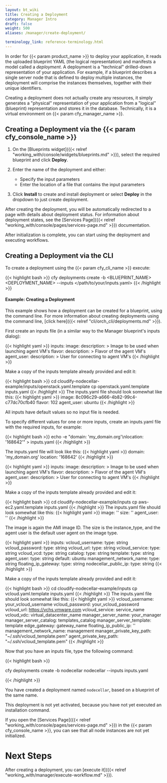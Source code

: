 ```yaml
---
layout: bt_wiki
title: Creating a Deployment
category: Manager Intro
draft: false
weight: 500
aliases: /manager/create-deployment/

terminology_link: reference-terminology.html
---
```


In order for {{< param product_name >}} to deploy your application, it reads the uploaded blueprint YAML (the logical representation) and manifests a model called a _deployment_. A deployment is a "technical" drilled-down representation of your application. For example, if a blueprint describes a single server node that is defined to deploy multiple instances, the deployment will comprise the instances themselves, together with their unique identifiers.

Creating a deployment does not actually create any resources, it simply generates a "physical" representation of your application from a "logical" (blueprint) representation and stores it in the database. Technically, it is a virtual environment on {{< param cfy_manager_name >}}.

## Creating a Deployment via the {{< param cfy_console_name >}}

1. On the [Blueprints widget]({{< relref "working_with/console/widgets/blueprints.md" >}}), select the required blueprint and click **Deploy**.

2. Enter the name of the deployment and either:

   * Specify the input parameters
   * Enter the location of a file that contains the input parameters

3. Click **Install** to create and install deployment or select **Deploy** in the dropdown to just create deployment.

After creating the deployment, you will be automatically redirected to a page with details about deployment status.
For information about deployment states, see the [Services Page]({{< relref "working_with/console/pages/services-page.md" >}}) documentation.


After initialization is complete, you can start using the deployment and executing workflows.


## Creating a Deployment via the CLI

To create a deployment using the {{< param cfy_cli_name >}} execute:

{{< highlight  bash >}}
cfy deployments create -b <BLUEPRINT_NAME> <DEPLOYMENT_NAME> --inputs </path/to/your/inputs.yaml​>
{{< /highlight >}}


#### Example: Creating a Deployment

This example shows how a deployment can be created for a blueprint, using the command line. For more information about creating deployments using the command line, [click here]({{< relref "cli/orch_cli/deployments.md" >}}).

First create an inputs file (in a similar way to the Manager blueprint's inputs dialog):

  <!-- gsTabContent "OpenStack" -->

  {{< highlight  yaml >}}
  inputs:
    image:
      description: >
        Image to be used when launching agent VM's
    flavor:
      description: >
        Flavor of the agent VM's
    agent_user:
      description: >
        User for connecting to agent VM's
  {{< /highlight >}}


Make a copy of the inputs template already provided and edit it:

  {{< highlight  bash  >}}
  cd cloudify-nodecellar-example/inputs/openstack.yaml.template
  cp openstack.yaml.template inputs.yaml
  {{< /highlight >}}
  The inputs.yaml file should look somewhat like this:
  {{< highlight  yaml >}}
  image: 8c096c29-a666-4b82-99c4-c77dc70cfb40
  flavor: 102
  agent_user: ubuntu
  {{< /highlight >}}

  <!-- /gsInitContent -->


All inputs have default values so no input file is needed.

To specify different values for one or more inputs, create an inputs.yaml file with the required inputs, for example:

 <!-- gsTabContent "SoftLayer"  -->

  {{< highlight  bash  >}}
  echo -e "domain: 'my_domain.org'\nlocation: '168642'" > inputs.yaml
  {{< /highlight >}}

  The inputs.yaml file will look like this:
  {{< highlight  yaml  >}}
  domain: 'my_domain.org'
  location: '168642'
  {{< /highlight >}}

  <!-- /gsInitContent -->

  <!-- gsTabContent "AWS EC2" -->

  {{< highlight  yaml >}}
  inputs:
    image:
      description: >
        Image to be used when launching agent VM's
    flavor:
      description: >
        Flavor of the agent VM's
    agent_user:
      description: >
        User for connecting to agent VM's
  {{< /highlight >}}

Make a copy of the inputs template already provided and edit it:

  {{< highlight  bash  >}}
  cd cloudify-nodecellar-example/inputs
  cp aws-ec2.yaml.template inputs.yaml
  {{< /highlight >}}
  The inputs.yaml file should look somewhat like this:
  {{< highlight  yaml >}}
    image: ''
    size: ''
    agent_user: ''
  {{< /highlight >}}

The image is again the AMI image ID. The size is the instance_type, and the agent user is the default user agent on the image type.

  <!-- /gsInitContent -->

  <!-- gsTabContent "vCloud" -->

  {{< highlight  yaml >}}
  inputs:
    vcloud_username:
        type: string
    vcloud_password:
        type: string
    vcloud_url:
        type: string
    vcloud_service:
        type: string
    vcloud_vcd:
        type: string
    catalog:
      type: string
    template:
      type: string
    agent_user:
      type: string
      default: ubuntu
    management_network_name:
      type: string
    floating_ip_gateway:
      type: string
    nodecellar_public_ip:
      type: string
  {{< /highlight >}}

Make a copy of the inputs template already provided and edit it:

  {{< highlight  bash  >}}
  cd cloudify-nodecellar-example/inputs
  cp vcloud.yaml.template inputs.yaml
  {{< /highlight >}}
  The inputs.yaml file should look somewhat like this:
  {{< highlight  yaml >}}
   vcloud_username: your_vcloud_username
   vcloud_password: your_vcloud_password
   vcloud_url: https://vchs.vmware.com
   vcloud_service: service_name
   vcloud_vdc: virtual_datacenter_name
   manager_server_name: your_manager
   manager_server_catalog: templates_catalog
   manager_server_template: template
   edge_gateway: gateway_name
   floating_ip_public_ip: ''
   management_network_name: management
   manager_private_key_path: "~/.ssh/vcloud_template.pem"
   agent_private_key_path: "~/.ssh/vcloud_template.pem"
  {{< /highlight >}}

  <!-- /gsInitContent -->

  <!-- /gsInitTab -->

Now that you have an inputs file, type the following command:

{{< highlight  bash >}}

cfy deployments create -b nodecellar nodecellar --inputs inputs.yaml

{{< /highlight >}}

You have created a deployment named `nodecellar`, based on a blueprint of the same name.

This deployment is not yet activated, because you have not yet executed an installation command.

If you open the [Services Page]({{< relref "working_with/console/pages/services-page.md" >}}) in the {{< param cfy_console_name >}}, you can see that all node instances are not yet initialized.


# Next Steps

After creating a deployment, you can [execute it]({{< relref "working_with/manager/execute-workflow.md" >}}).
